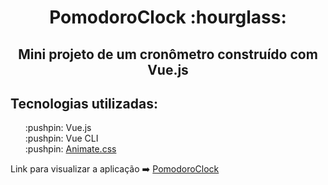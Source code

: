 <h1 align = "center">PomodoroClock :hourglass:</h1>
  
<h2 align="center">Mini projeto de um cronômetro construído com Vue.js</h2>
<h2>Tecnologias utilizadas:</h2>
<ul type = "none">
  <li>:pushpin: Vue.js</li>
  <li>:pushpin: Vue CLI</li>
  <li>:pushpin: <a href="https://daneden.github.io/animate.css/">Animate.css</a></li>
</ul>

Link para visualizar a aplicação :arrow_right: <a href = "https://arthur-andraade.github.io/PomodoroClock/">PomodoroClock</a>
